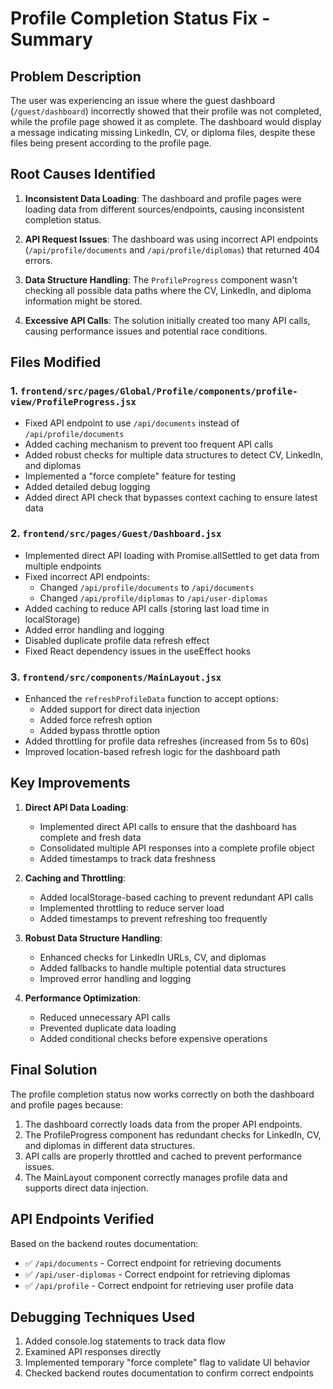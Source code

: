 # Profile Completion Status Fix - Summary

## Problem Description

The user was experiencing an issue where the guest dashboard (`/guest/dashboard`) incorrectly showed that their profile was not completed, while the profile page showed it as complete. The dashboard would display a message indicating missing LinkedIn, CV, or diploma files, despite these files being present according to the profile page.

## Root Causes Identified

1. **Inconsistent Data Loading**: The dashboard and profile pages were loading data from different sources/endpoints, causing inconsistent completion status.

2. **API Request Issues**: The dashboard was using incorrect API endpoints (`/api/profile/documents` and `/api/profile/diplomas`) that returned 404 errors.

3. **Data Structure Handling**: The `ProfileProgress` component wasn't checking all possible data paths where the CV, LinkedIn, and diploma information might be stored.

4. **Excessive API Calls**: The solution initially created too many API calls, causing performance issues and potential race conditions.

## Files Modified

### 1. `frontend/src/pages/Global/Profile/components/profile-view/ProfileProgress.jsx`

- Fixed API endpoint to use `/api/documents` instead of `/api/profile/documents`
- Added caching mechanism to prevent too frequent API calls
- Added robust checks for multiple data structures to detect CV, LinkedIn, and diplomas
- Implemented a "force complete" feature for testing
- Added detailed debug logging
- Added direct API check that bypasses context caching to ensure latest data

### 2. `frontend/src/pages/Guest/Dashboard.jsx`

- Implemented direct API loading with Promise.allSettled to get data from multiple endpoints
- Fixed incorrect API endpoints:
  - Changed `/api/profile/documents` to `/api/documents`
  - Changed `/api/profile/diplomas` to `/api/user-diplomas`
- Added caching to reduce API calls (storing last load time in localStorage)
- Added error handling and logging
- Disabled duplicate profile data refresh effect
- Fixed React dependency issues in the useEffect hooks

### 3. `frontend/src/components/MainLayout.jsx`

- Enhanced the `refreshProfileData` function to accept options:
  - Added support for direct data injection
  - Added force refresh option
  - Added bypass throttle option
- Added throttling for profile data refreshes (increased from 5s to 60s)
- Improved location-based refresh logic for the dashboard path

## Key Improvements

1. **Direct API Data Loading**: 
   - Implemented direct API calls to ensure that the dashboard has complete and fresh data
   - Consolidated multiple API responses into a complete profile object
   - Added timestamps to track data freshness

2. **Caching and Throttling**: 
   - Added localStorage-based caching to prevent redundant API calls
   - Implemented throttling to reduce server load
   - Added timestamps to prevent refreshing too frequently

3. **Robust Data Structure Handling**:
   - Enhanced checks for LinkedIn URLs, CV, and diplomas
   - Added fallbacks to handle multiple potential data structures
   - Improved error handling and logging

4. **Performance Optimization**:
   - Reduced unnecessary API calls
   - Prevented duplicate data loading
   - Added conditional checks before expensive operations

## Final Solution

The profile completion status now works correctly on both the dashboard and profile pages because:

1. The dashboard correctly loads data from the proper API endpoints.
2. The ProfileProgress component has redundant checks for LinkedIn, CV, and diplomas in different data structures.
3. API calls are properly throttled and cached to prevent performance issues.
4. The MainLayout component correctly manages profile data and supports direct data injection.

## API Endpoints Verified

Based on the backend routes documentation:
- ✅ `/api/documents` - Correct endpoint for retrieving documents
- ✅ `/api/user-diplomas` - Correct endpoint for retrieving diplomas
- ✅ `/api/profile` - Correct endpoint for retrieving user profile data

## Debugging Techniques Used

1. Added console.log statements to track data flow
2. Examined API responses directly
3. Implemented temporary "force complete" flag to validate UI behavior
4. Checked backend routes documentation to confirm correct endpoints 